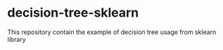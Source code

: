 # decision-tree-sklearn

This repository contain the example of decision tree usage from sklearn library
